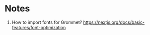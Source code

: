 # Notes

1. How to import fonts for Grommet?
   https://nextjs.org/docs/basic-features/font-optimization
